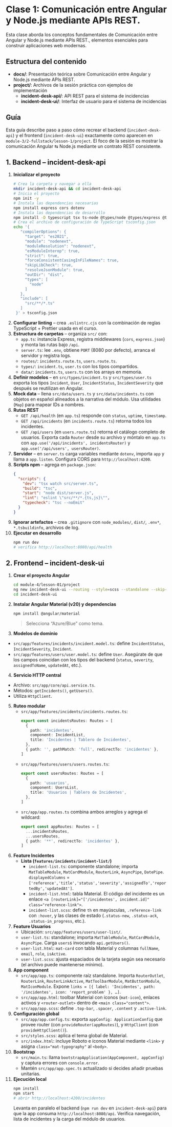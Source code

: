 # Clase 1: Comunicación entre Angular y Node.js mediante APIs REST.

Esta clase aborda los conceptos fundamentales de Comunicación entre Angular y Node.js mediante APIs REST., elementos esenciales para construir aplicaciones web modernas.

## Estructura del contenido

- **docs/**: Presentación teórica sobre Comunicación entre Angular y Node.js mediante APIs REST.
- **project/**: Archivos de la sesión práctica con ejemplos de implementación
  - **incident-desk-api/**: API REST para el sistema de incidencias
  - **incident-desk-ui/**: Interfaz de usuario para el sistema de incidencias

## Guía

Esta guía describe paso a paso cómo recrear el backend (`incident-desk-api`) y el frontend (`incident-desk-ui`) exactamente como aparecen en `module-3/2-fullstack/lesson-1/project`. El foco de la sesión es mostrar la comunicación Angular ⇆ Node.js mediante un contrato REST consistente.

## 1. Backend – incident-desk-api

1. **Inicializar el proyecto**
   ```bash
   # Crea la carpeta y navegar a ella
   mkdir incident-desk-api && cd incident-desk-api
   # Inicia el proyecto
   npm init -y
   # Instala las dependencias necesarias
   npm install express cors dotenv
   # Instala las dependencias de desarrollo
   npm install -D typescript tsx ts-node @types/node @types/express @types/cors eslint eslint-config-prettier eslint-plugin-import
   # Crea el archivo de configuración de TypeScript tsconfig.json
   echo '{
      "compilerOptions": {
        "target": "es2021",
        "module": "nodenext",
        "moduleResolution": "nodenext",
        "esModuleInterop": true,
        "strict": true,
        "forceConsistentCasingInFileNames": true,
        "skipLibCheck": true,
        "resolveJsonModule": true,
        "outDir": "dist",
        "types": [
          "node"
        ]
      },
      "include": [
        "src/**/*.ts"
      ]
    }' > tsconfig.json
   ```
2. **Configurar linting** – crea `.eslintrc.cjs` con la combinación de reglas TypeScript + Prettier usada en el curso.
3. **Estructura de carpetas** – organiza `src/` con:
   - `app.ts`: instancia Express, registra middlewares (`cors`, `express.json`) y monta las rutas bajo `/api`.
   - `server.ts`: lee `.env`, obtiene `PORT` (8080 por defecto), arranca el servidor y registra logs.
   - `routes/`: `incidents.route.ts`, `users.route.ts`.
   - `types/`: `incident.ts`, `user.ts` con los tipos compartidos.
   - `data/`: `incidents.ts`, `users.ts` con los arrays en memoria.
4. **Definir modelos** – en `src/types/incident.ts` y `src/types/user.ts` exporta los tipos `Incident`, `User`, `IncidentStatus`, `IncidentSeverity` que después se reutilizan en Angular.
5. **Mock data** – llena `src/data/users.ts` y `src/data/incidents.ts` con objetos en español alineados a la narrativa del módulo. Usa utilidades (`Map`) para mapear IDs a nombres.
6. **Rutas REST**
   - `GET /api/health` (en `app.ts`) responde con `status`, `uptime`, `timestamp`.
   - `GET /api/incidents` (en `incidents.route.ts`) retorna todos los incidentes.
   - `GET /api/users` (en `users.route.ts`) retorna el catálogo completo de usuarios.
     Exporta cada `Router` desde su archivo y móntalo en `app.ts` con `app.use('/api/incidents', incidentsRouter)` y `app.use('/api/users', usersRouter)`.
7. **Servidor** – en `server.ts` carga variables mediante `dotenv`, importa `app` y llama a `app.listen`. Configura CORS para `http://localhost:4200`.
8. **Scripts npm** – agrega en `package.json`:
   ```json
   {
     "scripts": {
       "dev": "tsx watch src/server.ts",
       "build": "tsc",
       "start": "node dist/server.js",
       "lint": "eslint \"src/**/*.{ts,js}\"",
       "typecheck": "tsc --noEmit"
     }
   }
   ```
9. **Ignorar artefactos** – crea `.gitignore` con `node_modules/`, `dist/`, `.env*`, `*.tsbuildinfo`, archivos de log.
10. **Ejecutar en desarrollo**
    ```bash
    npm run dev
    # verifica http://localhost:8080/api/health
    ```

## 2. Frontend – incident-desk-ui

1. **Crear el proyecto Angular**
   ```bash
   cd module-4/lesson-01/project
   ng new incident-desk-ui --routing --style=scss --standalone --skip-git --skip-install
   cd incident-desk-ui
   ```
2. **Instalar Angular Material (v20) y dependencias**

   ```bash
   npm install @angular/material
   ```

   > Selecciona “Azure/Blue” como tema.

3. **Modelos de dominio**

- `src/app/features/incidents/incident.model.ts`: define `IncidentStatus`, `IncidentSeverity`, `Incident`.
- `src/app/features/users/user.model.ts`: define `User`.
  Asegúrate de que los campos coincidan con los tipos del backend (`status`, `severity`, `assignedToName`, `updatedAt`, etc.).

4. **Servicio HTTP central**

- Archivo: `src/app/core/api.service.ts`.
- Métodos: `getIncidents()`, `getUsers()`.
- Utiliza `HttpClient`.

5. **Ruteo modular**
   - `src/app/features/incidents/incidents.routes.ts`:
     ```ts
     export const incidentsRoutes: Routes = [
       {
         path: 'incidentes',
         component: IncidentList,
         title: 'Incidentes | Tablero de Incidentes',
       },
       { path: '', pathMatch: 'full', redirectTo: 'incidentes' },
     ]
     ```
   - `src/app/features/users/users.routes.ts`:
     ```ts
     export const usersRoutes: Routes = [
       {
         path: 'usuarios',
         component: UsersList,
         title: 'Usuarios | Tablero de Incidentes',
       },
     ]
     ```
   - `src/app/app.routes.ts` combina ambos arreglos y agrega el wildcard:
     ```ts
     export const appRoutes: Routes = [
       ...incidentsRoutes,
       ...usersRoutes,
       { path: '**', redirectTo: 'incidentes' },
     ]
     ```
6. **Feature Incidentes**
   - **Lista (`features/incidents/incident-list/`)**
     - `incident-list.ts`: componente standalone; importa `MatTableModule`, `MatCardModule`, `RouterLink`, `AsyncPipe`, `DatePipe`. `displayedColumns` = `['reference','title','status','severity','assignedTo','reportedBy','updatedAt']`.
     - `incident-list.html`: tabla Material. El código del incidente es un enlace `<a [routerLink]="['/incidentes', incident.id]" class="reference-link">`.
     - `incident-list.scss`: define `th` en mayúsculas, `.reference-link` con `:hover`, y las clases de estado (`.status-new`, `.status-ack`, `.status-in_progress`, etc.).
7. **Feature Usuarios**
   - Ubicación: `src/app/features/users/user-list/`.
   - `user-list.ts`: standalone; importa `MatTableModule`, `MatCardModule`, `AsyncPipe`. Carga `users$` invocando `api.getUsers()`.
   - `user-list.html`: `mat-card` con tabla Material y columnas `fullName`, `email`, `role`, `isActive`.
   - `user-list.scss`: ajusta espaciados de la tarjeta según sea necesario (el archivo puede mantenerse mínimo).
8. **App component**
   - `src/app/app.ts`: componente raíz standalone. Importa `RouterOutlet`, `RouterLink`, `RouterLinkActive`, `MatToolbarModule`, `MatButtonModule`, `MatIconModule`. Expone `links = [{ label: 'Incidentes', path: '/incidentes', icon: 'report_problem' }, …]`.
   - `src/app/app.html`: toolbar Material con iconos (`mat-icon`), enlaces activos y `<router-outlet>` dentro de `<main class="content">`.
   - `src/app/app.scss`: define `.top-bar`, `.spacer`, `.content` y `.active-link`.
9. **Configuración global**
   - `src/app/app.config.ts`: exporta `appConfig: ApplicationConfig` que provee router (con `provideRouter(appRoutes)`), y `HttpClient` (con `provideHttpClient()`).
   - `src/styles.scss`: aplica el tema global de Material.
   - `src/index.html`: incluye Roboto e íconos Material mediante `<link>` y asigna `class="mat-typography"` al `<body>`.
10. **Bootstrap**
    - `src/main.ts`: llama `bootstrapApplication(AppComponent, appConfig)` y captura errores con `console.error`.
    - Mantén `src/app/app.spec.ts` actualizado si decides añadir pruebas unitarias.
11. **Ejecución local**
    ```bash
    npm install
    npm start
    # abrir http://localhost:4200/incidentes
    ```
    Levanta en paralelo el backend (`npm run dev` en `incident-desk-api`) para que la app consuma `http://localhost:8080/api`. Verifica navegación, lista de incidentes y la carga del módulo de usuarios.
